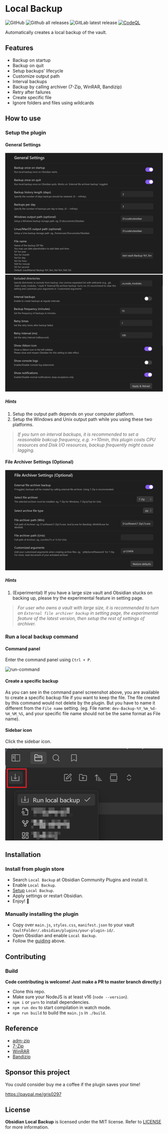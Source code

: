 # Local Backup

![GitHub](https://img.shields.io/github/license/cgcel/obsidian-local-backup)
![Github all releases](https://img.shields.io/github/downloads/cgcel/obsidian-local-backup/total.svg)
![GitLab latest release](https://badgen.net/github/release/cgcel/obsidian-local-backup)
[![CodeQL](https://github.com/cgcel/obsidian-local-backup/actions/workflows/codeql.yml/badge.svg?branch=master)](https://github.com/cgcel/obsidian-local-backup/actions/workflows/codeql.yml)

Automatically creates a local backup of the vault.

## Features

- Backup on startup
- Backup on quit
- Setup backups' lifecycle
- Customize output path
- Interval backups
- Backup by calling archiver (7-Zip, WinRAR, Bandizip)
- Retry after failures
- Create specific file
- Ignore folders and files using wildcards

## How to use

### Setup the plugin

#### General Settings

![general-settings-1](screenshot/general-settings-1.png)
![general-settings-2](screenshot/general-settings-2.png)

##### Hints

1. Setup the output path depends on your computer platform.
2. Setup the Windows and Unix output path while you using these two platforms.

> *If you turn on interval backups, it is recommended to set a reasonable bakcup frequency, e.g. >=10min, this plugin costs CPU resources and Disk I/O resources, backup frequently might cause lagging.*

#### File Archiver Settings (Optional)

![file-archiver-settings](screenshot/file-archiver-settings.png)

##### Hints

1. (Experimental) If you have a large size vault and Obsidian stucks on backing up, please try the experimental feature in setting page.

> *For user who owns a vault with large size, it is recommended to turn on `External file archiver backup` in setting page, the experimental feature of the latest version, then setup the rest of settings of archiver.*

### Run a local backup command

#### Command panel

Enter the command panel using `Ctrl + P`.

![run-command](screenshot/run-command.png)

#### Create a specific backup

As you can see in the command panel screenshot above, you are available to create a specific backup file if you want to keep the file. The file created by this command would not delete by the plugin. But you have to name it different from the `File name` setting. (eg. File name: `dev-Backup-%Y_%m_%d-%H_%M_%S`, and your specific file name should not be the same format as File name).

#### Sidebar icon

Click the sidebar icon.

![sidebar-icon](screenshot/sidebar-icon.png)

## Installation

### Install from plugin store

- Search `Local Backup` at Obsidian Community Plugins and install it.
- Enable `Local Backup`.
- [Setup](#how-to-use) `Local Backup`.
- Apply settings or restart Obsidian.
- Enjoy! 🎉

### Manually installing the plugin

- Copy over `main.js`, `styles.css`, `manifest.json` to your vault `VaultFolder/.obsidian/plugins/your-plugin-id/`.
- Open Obsidian and enable `Local Backup`.
- Follow the [guiding](#install-from-plugin-store) above.

## Contributing

### Build

**Code contributing is welcome! Just make a PR to master branch directly:)**

- Clone this repo.
- Make sure your NodeJS is at least v16 (`node --version`).
- `npm i` or `yarn` to install dependencies.
- `npm run dev` to start compilation in watch mode.
- `npm run build` to build the `main.js` in `./build`.

## Reference

- [adm-zip](https://github.com/cthackers/adm-zip)
- [7-Zip](https://www.7-zip.org/)
- [WinRAR](https://www.win-rar.com/)
- [Bandizip](https://www.bandisoft.com/)

## Sponsor this project

You could consider buy me a coffee if the plugin saves your time!

https://paypal.me/gris0297

## License

**Obsidian Local Backup** is licensed under the MIT license. Refer to [LICENSE](https://github.com/cgcel/obsidian-local-backup/blob/master/LICENSE) for more information.
